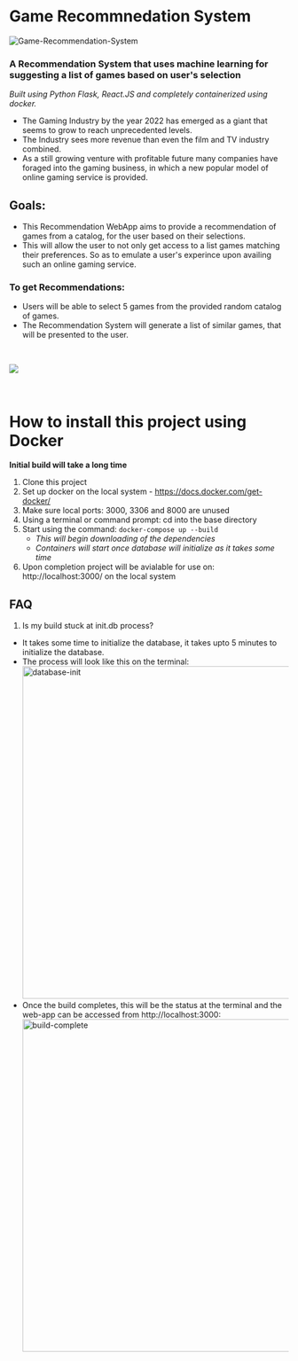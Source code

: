# Game Recommnedation System

<img  src='https://i.imgur.com/yZbKsma.png' alt='Game-Recommendation-System'>

<br/>

### A Recommendation System that uses machine learning for suggesting a list of games based on user's selection

<em>Built using Python Flask, React.JS and completely containerized using docker.</em>
<br/>

- The Gaming Industry by the year 2022 has emerged as a giant that seems to grow to reach unprecedented levels.
- The Industry sees more revenue than even the film and TV industry combined.
- As a still growing venture with profitable future many companies have foraged into the gaming business, in which a new popular model of online gaming service is provided.

## Goals:

- This Recommendation WebApp aims to provide a recommendation of games from a catalog, for the user based on their selections.
- This will allow the user to not only get access to a list games matching their preferences. So as to emulate a user's experince upon availing such an online gaming service.

### To get Recommendations:

- Users will be able to select 5 games from the provided random catalog of games.
- The Recommendation System will generate a list of similar games, that will be presented to the user.

<br/>

![](https://i.imgur.com/6b2t5XE.gif)

<br/>

# How to install this project using Docker

<strong>Initial build will take a long time</strong>

1. Clone this project
2. Set up docker on the local system - https://docs.docker.com/get-docker/
3. Make sure local ports: 3000, 3306 and 8000 are unused
4. Using a terminal or command prompt: cd into the base directory
5. Start using the command: `docker-compose up --build`
   - <em>This will begin downloading of the dependencies</em>
   - <em>Containers will start once database will initialize as it takes some time</em>
6. Upon completion project will be avialable for use on: http://localhost:3000/ on the local system

## FAQ

1. Is my build stuck at init.db process?

- It takes some time to initialize the database, it takes upto 5 minutes to initialize the database.
- The process will look like this on the terminal:
  <br/>
  <img width="600px" src="https://i.imgur.com/hhxTylz.jpg" alt="database-init">
- Once the build completes, this will be the status at the terminal and the web-app can be accessed from http://localhost:3000:
  <br/>
  <img width="600px" src="https://i.imgur.com/BKUf6SC.png" alt="build-complete">
